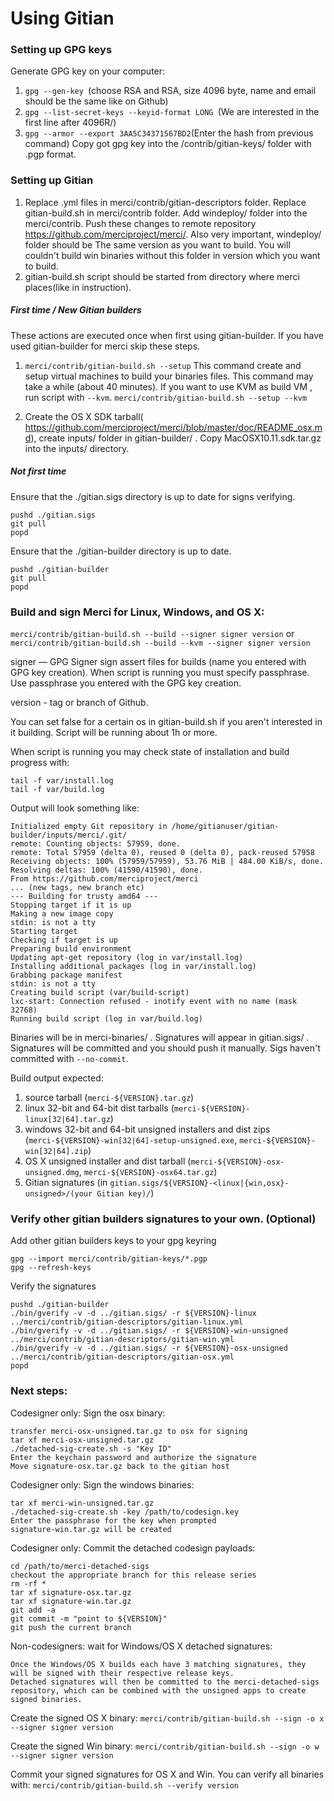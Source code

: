 Using Gitian
====================
### Setting up GPG keys
Generate GPG key on your computer:
1. ```gpg --gen-key ```(choose RSA and RSA, size 4096 byte, name and email should be the same like on Github)
2. ```gpg --list-secret-keys --keyid-format LONG ```(We are interested in the first line after 4096R/)
3. ```gpg --armor --export 3AA5C34371567BD2```(Enter the hash from previous command)
Copy got gpg key into the /contrib/gitian-keys/ folder with .pgp format.
### Setting up Gitian
1. Replace .yml files in merci/contrib/gitian-descriptors folder. Replace gitian-build.sh in merci/contrib folder. Add windeploy/ folder into the merci/contrib. Push these changes to remote repository https://github.com/merciproject/merci/. Also very important, windeploy/ folder should be The same version as you want to build. You will couldn't build win binaries without this folder in version which you want to build.
2. gitian-build.sh script should be started from directory where merci places(like in instruction).
##### First time / New Gitian builders
These actions are executed once when first using gitian-builder. If you have used gitian-builder for merci skip these steps.
1. ```merci/contrib/gitian-build.sh --setup``` This command create and setup virtual machines to build your binaries files. This command may take a while (about 40 minutes). If you want to use KVM as build VM , run script with ```--kvm```.
    ```merci/contrib/gitian-build.sh --setup --kvm```

2. Create the OS X SDK tarball( https://github.com/merciproject/merci/blob/master/doc/README_osx.md), create inputs/ folder in gitian-builder/ . Copy MacOSX10.11.sdk.tar.gz into the inputs/ directory.
##### Not first time
Ensure that the ./gitian.sigs directory is up to date for signs verifying.

    pushd ./gitian.sigs
    git pull
    popd

Ensure that the ./gitian-builder directory is up to date.

    pushd ./gitian-builder
    git pull
    popd

### Build and sign Merci for Linux, Windows, and OS X:

  ```merci/contrib/gitian-build.sh --build --signer signer version``` or 
  ```merci/contrib/gitian-build.sh --build --kvm --signer signer version```

signer — GPG Signer sign assert files for builds (name you entered with GPG key creation). When script is running you must specify passphrase. Use passphrase you entered with the GPG key creation. 

version - tag or branch of Github.

You can set false for a certain os in gitian-build.sh if you aren't interested in it building.
Script will be running about 1h or more.

When script is running you may check state of installation and build progress with:

    tail -f var/install.log
    tail -f var/build.log
    
Output will look something like:
    
    Initialized empty Git repository in /home/gitianuser/gitian-builder/inputs/merci/.git/
    remote: Counting objects: 57959, done.
    remote: Total 57959 (delta 0), reused 0 (delta 0), pack-reused 57958
    Receiving objects: 100% (57959/57959), 53.76 MiB | 484.00 KiB/s, done.
    Resolving deltas: 100% (41590/41590), done.
    From https://github.com/merciproject/merci
    ... (new tags, new branch etc)
    --- Building for trusty amd64 ---
    Stopping target if it is up
    Making a new image copy
    stdin: is not a tty
    Starting target
    Checking if target is up
    Preparing build environment
    Updating apt-get repository (log in var/install.log)
    Installing additional packages (log in var/install.log)
    Grabbing package manifest
    stdin: is not a tty
    Creating build script (var/build-script)
    lxc-start: Connection refused - inotify event with no name (mask 32768)
    Running build script (log in var/build.log)


Binaries will be in merci-binaries/ . Signatures will appear in gitian.sigs/ . Signatures will be committed and you should push it manually. Sigs haven't committed with ```--no-commit```.

Build output expected:

  1. source tarball (`merci-${VERSION}.tar.gz`)
  2. linux 32-bit and 64-bit dist tarballs (`merci-${VERSION}-linux[32|64].tar.gz`)
  3. windows 32-bit and 64-bit unsigned installers and dist zips (`merci-${VERSION}-win[32|64]-setup-unsigned.exe`, `merci-${VERSION}-win[32|64].zip`)
  4. OS X unsigned installer and dist tarball (`merci-${VERSION}-osx-unsigned.dmg`, `merci-${VERSION}-osx64.tar.gz`)
  5. Gitian signatures (in `gitian.sigs/${VERSION}-<linux|{win,osx}-unsigned>/(your Gitian key)/`)

### Verify other gitian builders signatures to your own. (Optional)

Add other gitian builders keys to your gpg keyring

    gpg --import merci/contrib/gitian-keys/*.pgp
    gpg --refresh-keys

Verify the signatures

    pushd ./gitian-builder
    ./bin/gverify -v -d ../gitian.sigs/ -r ${VERSION}-linux ../merci/contrib/gitian-descriptors/gitian-linux.yml
    ./bin/gverify -v -d ../gitian.sigs/ -r ${VERSION}-win-unsigned ../merci/contrib/gitian-descriptors/gitian-win.yml
    ./bin/gverify -v -d ../gitian.sigs/ -r ${VERSION}-osx-unsigned ../merci/contrib/gitian-descriptors/gitian-osx.yml
    popd

### Next steps:

Codesigner only: Sign the osx binary:

    transfer merci-osx-unsigned.tar.gz to osx for signing
    tar xf merci-osx-unsigned.tar.gz
    ./detached-sig-create.sh -s "Key ID"
    Enter the keychain password and authorize the signature
    Move signature-osx.tar.gz back to the gitian host

Codesigner only: Sign the windows binaries:

    tar xf merci-win-unsigned.tar.gz
    ./detached-sig-create.sh -key /path/to/codesign.key
    Enter the passphrase for the key when prompted
    signature-win.tar.gz will be created

Codesigner only: Commit the detached codesign payloads:

    cd /path/to/merci-detached-sigs
    checkout the appropriate branch for this release series
    rm -rf *
    tar xf signature-osx.tar.gz
    tar xf signature-win.tar.gz
    git add -a
    git commit -m "point to ${VERSION}"
    git push the current branch

Non-codesigners: wait for Windows/OS X detached signatures:

    Once the Windows/OS X builds each have 3 matching signatures, they will be signed with their respective release keys.
    Detached signatures will then be committed to the merci-detached-sigs repository, which can be combined with the unsigned apps to create signed binaries.

Create the signed OS X binary:
```merci/contrib/gitian-build.sh --sign -o x --signer signer version```

Create the signed Win binary:
```merci/contrib/gitian-build.sh --sign -o w --signer signer version```

Commit your signed signatures for OS X and Win.
You can verify all binaries with:
```merci/contrib/gitian-build.sh --verify version```
